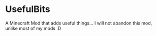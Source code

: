 UsefulBits
==========

A Minecraft Mod that adds useful things... I will not abandon this mod, unlike most of my mods :D
